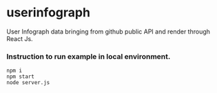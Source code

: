 # userinfograph
User Infograph data bringing from github public API and render through React Js.

### Instruction to run example in local environment. 

```
npm i
npm start
node server.js
```
